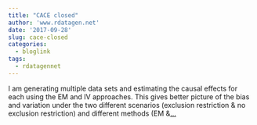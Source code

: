 ```yaml
---
title: "CACE closed"
author: 'www.rdatagen.net'
date: '2017-09-28'
slug: cace-closed
categories:
  - bloglink
tags:
  - rdatagennet
---
```


I am generating multiple data sets and estimating the causal effects for each using the EM and IV approaches. This gives better picture of the bias and variation under the two different scenarios (exclusion restriction & no exclusion restriction) and different methods (EM &[... <i class="fas fa-external-link-alt"></i>](https://www.rdatagen.net/post/em-estimation-of-cace/)

